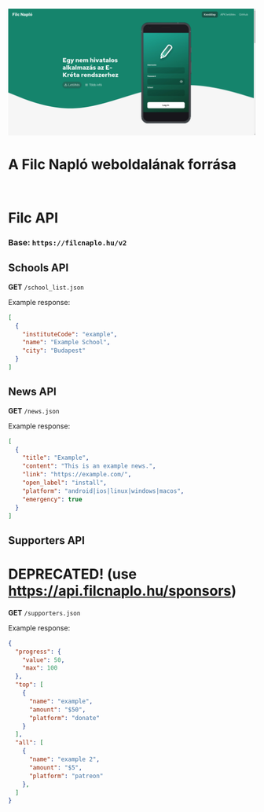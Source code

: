 ![](filcnaplo.hu.png) 

# A Filc Napló weboldalának forrása

<br>

# Filc API

### Base: `https://filcnaplo.hu/v2`

## Schools API

**GET** `/school_list.json`

Example response:

```json
[
  {
    "instituteCode": "example",
    "name": "Example School",
    "city": "Budapest"
  }
]
```

## News API

**GET** `/news.json`

Example response:

```json
[
  {
    "title": "Example",
    "content": "This is an example news.",
    "link": "https://example.com/",
    "open_label": "install",
    "platform": "android|ios|linux|windows|macos",
    "emergency": true
  }
]
```

## Supporters API

# DEPRECATED! (use https://api.filcnaplo.hu/sponsors)

**GET** `/supporters.json`

Example response:

```json
{
  "progress": {
    "value": 50,
    "max": 100
  },
  "top": [
    {
      "name": "example",
      "amount": "$50",
      "platform": "donate"
    }
  ],
  "all": [
    {
      "name": "example 2",
      "amount": "$5",
      "platform": "patreon"
    },
  ]
}
```
